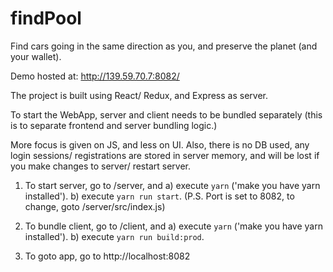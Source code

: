 # findPool
Find cars going in the same direction as you, and preserve the planet (and your wallet).

Demo hosted at: http://139.59.70.7:8082/

The project is built using React/ Redux, and Express as server.

To start the WebApp, server and client needs to be bundled separately (this is to separate frontend and server bundling logic.)

More focus is given on JS, and less on UI. Also, there is no DB used, any login sessions/ registrations are stored in server memory, and will be lost if you make changes to server/ restart server.

1)  To start server, go to /server, and
  a)  execute `yarn` ('make you have yarn installed').
  b)  execute `yarn run start`. (P.S. Port is set to 8082, to change, goto /server/src/index.js)

2)  To bundle client, go to /client, and
  a)  execute `yarn` ('make you have yarn installed').
  b)  execute `yarn run build:prod`.

3) To goto app, go to http://localhost:8082

